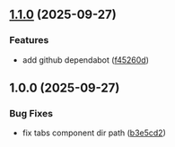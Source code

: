 ## [1.1.0](https://github.com/tedymoisa/react-compound/compare/v1.0.0...v1.1.0) (2025-09-27)

### Features

* add github dependabot ([f45260d](https://github.com/tedymoisa/react-compound/commit/f45260d82e7486f369a2cc8e130ca365e0d0ca11))

## 1.0.0 (2025-09-27)

### Bug Fixes

* fix tabs component dir path ([b3e5cd2](https://github.com/tedymoisa/react-compound/commit/b3e5cd24d54bfd1dcc400e2ada163cee8ef41fd2))
